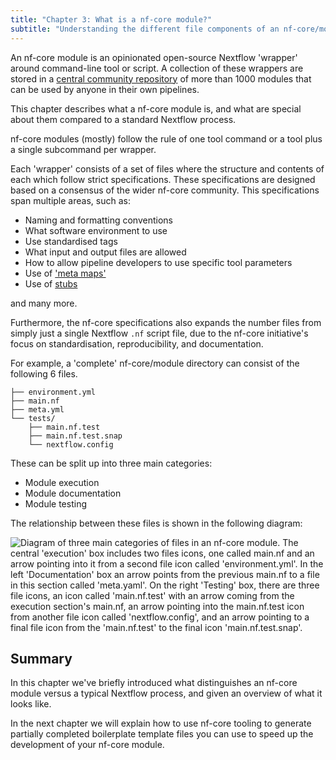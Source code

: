 ```yaml
---
title: "Chapter 3: What is a nf-core module?"
subtitle: "Understanding the different file components of an nf-core/module"
---
```


An nf-core module is an opinionated open-source Nextflow 'wrapper' around command-line tool or script.
A collection of these wrappers are stored in a [central community repository](https://nf-co.re/modules) of more than 1000 modules that can be used by anyone in their own pipelines.

This chapter describes what a nf-core module is, and what are special about them compared to a standard Nextflow process.

nf-core modules (mostly) follow the rule of one tool command or a tool plus a single subcommand per wrapper.

Each 'wrapper' consists of a set of files where the structure and contents of each which follow strict specifications.
These specifications are designed based on a consensus of the wider nf-core community.
This specifications span multiple areas, such as:

- Naming and formatting conventions
- What software environment to use
- Use standardised tags
- What input and output files are allowed
- How to allow pipeline developers to use specific tool parameters
- Use of ['meta maps'](https://nf-co.re/docs/contributing/components/meta_map)
- Use of [stubs](https://www.nextflow.io/docs/latest/process.html#stub)

and many more.

Furthermore, the nf-core specifications also expands the number files from simply just a single Nextflow `.nf` script file, due to the nf-core initiative's focus on standardisation, reproducibility, and documentation.

For example, a 'complete' nf-core/module directory can consist of the following 6 files.

```tree
├── environment.yml
├── main.nf
├── meta.yml
└── tests/
    ├── main.nf.test
    ├── main.nf.test.snap
    └── nextflow.config
```

These can be split up into three main categories:

- Module execution
- Module documentation
- Module testing

The relationship between these files is shown in the following diagram:

![Diagram of three main categories of files in an nf-core module. The central 'execution' box includes two files icons, one called main.nf and an arrow pointing into it from a second file icon called 'environment.yml'. In the left 'Documentation' box an arrow points from the previous main.nf to a file in this section called 'meta.yaml'. On the right 'Testing' box, there are three file icons, an icon called 'main.nf.test' with an arrow coming from the execution section's main.nf, an arrow pointing into the main.nf.test icon from another file icon called 'nextflow.config', and an arrow pointing to a final file icon from the 'main.nf.test' to the final icon 'main.nf.test.snap'.](/images/tutorials/training/nf-core-module-file-relationship.png)

## Summary

In this chapter we've briefly introduced what distinguishes an nf-core module versus a typical Nextflow process, and given an overview of what it looks like.

In the next chapter we will explain how to use nf-core tooling to generate partially completed boilerplate template files you can use to speed up the development of your nf-core module.
